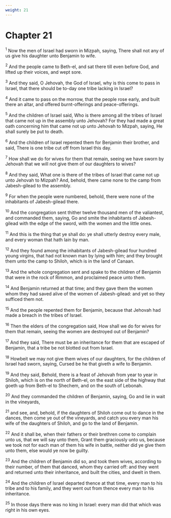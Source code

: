 ```yaml
---
weight: 21
---
```


# Chapter 21

<sup>1</sup> Now the men of Israel had sworn in Mizpah, saying, There shall not any of us give his daughter unto Benjamin to wife. 

<sup>2</sup> And the people came to Beth-el, and sat there till even before God, and lifted up their voices, and wept sore. 

<sup>3</sup> And they said, O Jehovah, the God of Israel, why is this come to pass in Israel, that there should be to-day one tribe lacking in Israel? 

<sup>4</sup> And it came to pass on the morrow, that the people rose early, and built there an altar, and offered burnt-offerings and peace-offerings. 

<sup>5</sup> And the children of Israel said, Who is there among all the tribes of Israel that came not up in the assembly unto Jehovah? For they had made a great oath concerning him that came not up unto Jehovah to Mizpah, saying, He shall surely be put to death. 

<sup>6</sup> And the children of Israel repented them for Benjamin their brother, and said, There is one tribe cut off from Israel this day. 

<sup>7</sup> How shall we do for wives for them that remain, seeing we have sworn by Jehovah that we will not give them of our daughters to wives? 

<sup>8</sup> And they said, What one is there of the tribes of Israel that came not up unto Jehovah to Mizpah? And, behold, there came none to the camp from Jabesh-gilead to the assembly. 

<sup>9</sup> For when the people were numbered, behold, there were none of the inhabitants of Jabesh-gilead there. 

<sup>10</sup> And the congregation sent thither twelve thousand men of the valiantest, and commanded them, saying, Go and smite the inhabitants of Jabesh-gilead with the edge of the sword, with the women and the little ones. 

<sup>11</sup> And this is the thing that ye shall do: ye shall utterly destroy every male, and every woman that hath lain by man. 

<sup>12</sup> And they found among the inhabitants of Jabesh-gilead four hundred young virgins, that had not known man by lying with him; and they brought them unto the camp to Shiloh, which is in the land of Canaan. 

<sup>13</sup> And the whole congregation sent and spake to the children of Benjamin that were in the rock of Rimmon, and proclaimed peace unto them. 

<sup>14</sup> And Benjamin returned at that time; and they gave them the women whom they had saved alive of the women of Jabesh-gilead: and yet so they sufficed them not. 

<sup>15</sup> And the people repented them for Benjamin, because that Jehovah had made a breach in the tribes of Israel. 

<sup>16</sup> Then the elders of the congregation said, How shall we do for wives for them that remain, seeing the women are destroyed out of Benjamin? 

<sup>17</sup> And they said, There must be an inheritance for them that are escaped of Benjamin, that a tribe be not blotted out from Israel. 

<sup>18</sup> Howbeit we may not give them wives of our daughters, for the children of Israel had sworn, saying, Cursed be he that giveth a wife to Benjamin. 

<sup>19</sup> And they said, Behold, there is a feast of Jehovah from year to year in Shiloh, which is on the north of Beth-el, on the east side of the highway that goeth up from Beth-el to Shechem, and on the south of Lebonah. 

<sup>20</sup> And they commanded the children of Benjamin, saying, Go and lie in wait in the vineyards, 

<sup>21</sup> and see, and, behold, if the daughters of Shiloh come out to dance in the dances, then come ye out of the vineyards, and catch you every man his wife of the daughters of Shiloh, and go to the land of Benjamin. 

<sup>22</sup> And it shall be, when their fathers or their brethren come to complain unto us, that we will say unto them, Grant them graciously unto us, because we took not for each man of them his wife in battle, neither did ye give them unto them, else would ye now be guilty. 

<sup>23</sup> And the children of Benjamin did so, and took them wives, according to their number, of them that danced, whom they carried off: and they went and returned unto their inheritance, and built the cities, and dwelt in them. 

<sup>24</sup> And the children of Israel departed thence at that time, every man to his tribe and to his family, and they went out from thence every man to his inheritance. 

<sup>25</sup> In those days there was no king in Israel: every man did that which was right in his own eyes. 

